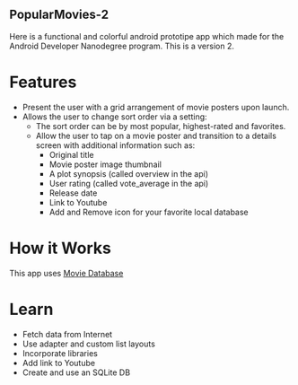 ## PopularMovies-2
Here is a functional and colorful android prototipe app which made for the Android Developer Nanodegree program. This is a version 2.

# Features
- Present the user with a grid arrangement of movie posters upon launch.
- Allows the user to change sort order via a setting:
	- The sort order can be by most popular, highest-rated and favorites.
    - Allow the user to tap on a movie poster and transition to a details screen with additional information such as:
		- Original title
        - Movie poster image thumbnail
        - A plot synopsis (called overview in the api)
        - User rating (called vote_average in the api)
        - Release date
		- Link to Youtube
		- Add and Remove icon for your favorite local database

# How it Works
This app uses [Movie Database](https://www.themoviedb.org/documentation/api)

# Learn
- Fetch data from Internet
- Use adapter and custom list layouts
- Incorporate libraries
- Add link to Youtube
- Create and use an SQLite DB